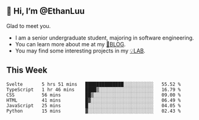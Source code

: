 ## 👋 Hi, I’m @EthanLuu

Glad to meet you.

- I am a senior undergraduate student, majoring in software engineering.
- You can learn more about me at my [📝BLOG](https://blog.ethanloo.cn).
- You may find some interesting projects in my [💡LAB](https://lab.ethanloo.cn).

## This Week
<!--START_SECTION:waka-->

```text
Svelte       5 hrs 51 mins   ██████████████░░░░░░░░░░░   55.52 %
TypeScript   1 hr 46 mins    ████▒░░░░░░░░░░░░░░░░░░░░   16.79 %
CSS          56 mins         ██▒░░░░░░░░░░░░░░░░░░░░░░   09.00 %
HTML         41 mins         █▓░░░░░░░░░░░░░░░░░░░░░░░   06.49 %
JavaScript   25 mins         █░░░░░░░░░░░░░░░░░░░░░░░░   04.05 %
Python       15 mins         ▓░░░░░░░░░░░░░░░░░░░░░░░░   02.43 %
```

<!--END_SECTION:waka-->

